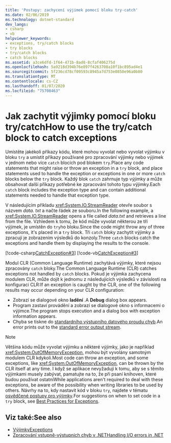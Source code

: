 ```yaml
---
title: 'Postupy: zachycení výjimek pomocí bloku try-catch'
ms.date: 02/06/2019
ms.technology: dotnet-standard
dev_langs:
- csharp
- vb
helpviewer_keywords:
- exceptions, try/catch blocks
- try blocks
- try/catch blocks
- catch blocks
ms.assetid: a3ce6dfd-1f64-471b-8ad8-8cfaf406275d
ms.openlocfilehash: 5a9218d394b76e897f4263708a10f1bc895ad4e1
ms.sourcegitcommit: 5f236cd78cf09593c8945a7d753e0850e96a0b80
ms.translationtype: MT
ms.contentlocale: cs-CZ
ms.lasthandoff: 01/07/2020
ms.locfileid: "75708463"
---
```

# <a name="how-to-use-the-trycatch-block-to-catch-exceptions"></a><span data-ttu-id="d9ae9-102">Jak zachytit výjimky pomocí bloku try/catch</span><span class="sxs-lookup"><span data-stu-id="d9ae9-102">How to use the try/catch block to catch exceptions</span></span>

<span data-ttu-id="d9ae9-103">Umístěte jakékoli příkazy kódu, které mohou vyvolat nebo vyvolat výjimku v bloku `try` a umístit příkazy používané pro zpracování výjimky nebo výjimek v jednom nebo více `catch` blocích pod blokem `try`.</span><span class="sxs-lookup"><span data-stu-id="d9ae9-103">Place any code statements that might raise or throw an exception in a `try` block, and place statements used to handle the exception or exceptions in one or more `catch` blocks below the `try` block.</span></span> <span data-ttu-id="d9ae9-104">Každý blok `catch` zahrnuje typ výjimky a může obsahovat další příkazy potřebné ke zpracování tohoto typu výjimky.</span><span class="sxs-lookup"><span data-stu-id="d9ae9-104">Each `catch` block includes the exception type and can contain additional statements needed to handle that exception type.</span></span>

<span data-ttu-id="d9ae9-105">V následujícím příkladu <xref:System.IO.StreamReader> otevře soubor s názvem *data. txt* a načte řádek ze souboru.</span><span class="sxs-lookup"><span data-stu-id="d9ae9-105">In the following example, a <xref:System.IO.StreamReader> opens a file called *data.txt* and retrieves a line from the file.</span></span> <span data-ttu-id="d9ae9-106">Vzhledem k tomu, že kód může vyvolat některou ze tří výjimek, je umístěn do `try`ho bloku.</span><span class="sxs-lookup"><span data-stu-id="d9ae9-106">Since the code might throw any of three exceptions, it's placed in a `try` block.</span></span> <span data-ttu-id="d9ae9-107">Tři `catch` bloky zachytit výjimky a zpracují je zobrazením výsledků do konzoly.</span><span class="sxs-lookup"><span data-stu-id="d9ae9-107">Three `catch` blocks catch the exceptions and handle them by displaying the results to the console.</span></span>

[!code-csharp[CatchException#3](~/samples/snippets/csharp/VS_Snippets_CLR/CatchException/CS/catchexception2.cs#3)]
[!code-vb[CatchException#3](~/samples/snippets/visualbasic/VS_Snippets_CLR/CatchException/VB/catchexception2.vb#3)]

<span data-ttu-id="d9ae9-108">Modul CLR (Common Language Runtime) zachytává výjimky, které nejsou zpracovány `catch` bloky.</span><span class="sxs-lookup"><span data-stu-id="d9ae9-108">The Common Language Runtime (CLR) catches exceptions not handled by `catch` blocks.</span></span> <span data-ttu-id="d9ae9-109">Pokud je výjimka zachycena modulem CLR, může dojít k jednomu z následujících výsledků v závislosti na konfiguraci CLR:</span><span class="sxs-lookup"><span data-stu-id="d9ae9-109">If an exception is caught by the CLR, one of the following results may occur depending on your CLR configuration:</span></span>

- <span data-ttu-id="d9ae9-110">Zobrazí se dialogové okno **ladění** .</span><span class="sxs-lookup"><span data-stu-id="d9ae9-110">A **Debug** dialog box appears.</span></span>
- <span data-ttu-id="d9ae9-111">Program zastaví provádění a zobrazí se dialogové okno s informacemi o výjimce.</span><span class="sxs-lookup"><span data-stu-id="d9ae9-111">The program stops execution and a dialog box with exception information appears.</span></span>
- <span data-ttu-id="d9ae9-112">Chyba se tiskne do [standardního výstupního datového proudu chyb](xref:System.Console.Error).</span><span class="sxs-lookup"><span data-stu-id="d9ae9-112">An error prints out to the [standard error output stream](xref:System.Console.Error).</span></span>

> [!NOTE]
> <span data-ttu-id="d9ae9-113">Většina kódu může vyvolat výjimku a některé výjimky, jako je například <xref:System.OutOfMemoryException>, mohou být vyvolány samotným modulem CLR kdykoli.</span><span class="sxs-lookup"><span data-stu-id="d9ae9-113">Most code can throw an exception, and some exceptions, like <xref:System.OutOfMemoryException>, can be thrown by the CLR itself at any time.</span></span> <span data-ttu-id="d9ae9-114">I když se aplikace nevyžadují k tomu, aby se s těmito výjimkami musely zabývat, pamatujte na to, že při psaní knihoven, které budou používat ostatní</span><span class="sxs-lookup"><span data-stu-id="d9ae9-114">While applications aren't required to deal with these exceptions, be aware of the possibility when writing libraries to be used by others.</span></span> <span data-ttu-id="d9ae9-115">Návrhy na to, kdy nastavit kód v bloku `try`, najdete v tématu [osvědčené postupy pro výjimky](best-practices-for-exceptions.md).</span><span class="sxs-lookup"><span data-stu-id="d9ae9-115">For suggestions on when to set code in a `try` block, see [Best Practices for Exceptions](best-practices-for-exceptions.md).</span></span>

## <a name="see-also"></a><span data-ttu-id="d9ae9-116">Viz také:</span><span class="sxs-lookup"><span data-stu-id="d9ae9-116">See also</span></span>

- [<span data-ttu-id="d9ae9-117">Výjimky</span><span class="sxs-lookup"><span data-stu-id="d9ae9-117">Exceptions</span></span>](index.md)
- [<span data-ttu-id="d9ae9-118">Zpracování vstupně-výstupních chyb v .NET</span><span class="sxs-lookup"><span data-stu-id="d9ae9-118">Handling I/O errors in .NET</span></span>](../io/handling-io-errors.md)
